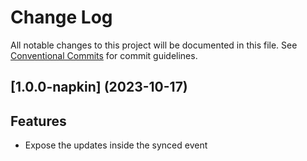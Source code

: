 # Change Log

All notable changes to this project will be documented in this file.
See [Conventional Commits](https://conventionalcommits.org) for commit guidelines.

## [1.0.0-napkin] (2023-10-17)

## Features
- Expose the updates inside the synced event 